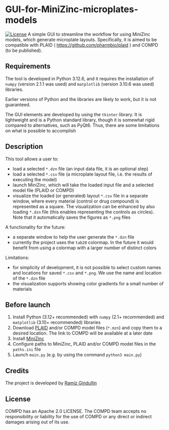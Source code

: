 # GUI-for-MiniZinc-microplates-models
[![License](https://img.shields.io/badge/License-Apache%202.0-blue.svg)](https://opensource.org/licenses/Apache-2.0)
A simple GUI to streamline the workflow for using MiniZinc models, which generate microplate layouts. Specifically, it is aimed to be compatible with PLAID ( https://github.com/pharmbio/plaid ) and COMPD (to be published).


## Requirements

The tool is developed in Python 3.12.6, and it requires the installation of `numpy` (version 2.1.1 was used) and `matplotlib` (version 3.10.6 was used) libraries.

Earlier versions of Python and the libraries are likely to work, but it is not guaranteed.

The GUI elements are developed by using the `tkinter` library. It is lightweight and is a Python standard library, though it is somewhat rigid compared to alternatives, such as PyQt6. Thus, there are some limitations on what is possible to accomplish

## Description

This tool allows a user to:

  - load a selected `*.dzn` file (an input data file, it is an optional step)
  - load a selected `*.csv` file (a microplate layout file, i.e. the results of executing the model)
  - launch MiniZinc, which will take the loaded input file and a selected model file (PLAID or COMPD)
  - visualize the loaded (or generated) layout `*.csv` file in a separate window, where every material (control or drug compound) is represented as a square. The visualization can be enhanced by also loading `*.dzn` file (this enables representing the controls as circles). Note that it automatically saves the figures as `*.png` files

A functionality for the future:

  - a separate window to help the user generate the `*.dzn` file
  - currently the project uses the `tab20` colormap. In the future it would benefit from using a colormap with a larger number of distinct colors

Limitations:
  - for simplicity of development, it is not possible to select custom names and locations for saved `*.csv` and `*.png`. We use the name and location of the `*.dzn` file
  - the visualization supports showing color gradients for a small number of materials


## Before launch

  1. Install Python (3.12+ recommended) with `numpy` (2.1+ recommended) and `matplotlib` (3.10+ recommended) libraries
  2. Download [PLAID](https://github.com/pharmbio/plaid) and/or COMPD model files (`*.mzn`) and copy them to a desired location. The link to COMPD will be available at a later date
  3. Install [MiniZinc](https://www.minizinc.org/)
  4. Configure paths to MiniZinc, PLAID and/or COMPD model files in the `paths.ini` file
  5. Launch `main.py` (e.g. by using the command `python3 main.py`)

## Credits

The project is developed by [Ramiz Gindullin](https://orcid.org/0000-0003-4947-9641)

## License
COMPD has an Apache 2.0 LICENSE. The COMPD team accepts no responsibility or liability for the use of COMPD or any direct or indirect damages arising out of its use.
